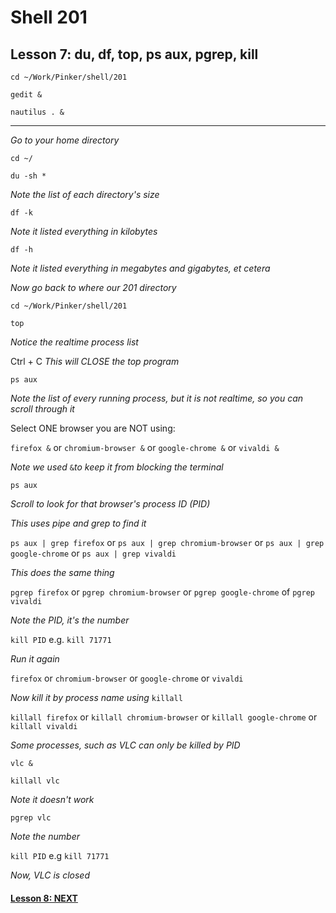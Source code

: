 # Shell 201
## Lesson 7: du, df, top, ps aux, pgrep, kill

`cd ~/Work/Pinker/shell/201`

`gedit &`

`nautilus . &`
___

*Go to your home directory*

`cd ~/`

`du -sh *`

*Note the list of each directory's size*

`df -k`

*Note it listed everything in kilobytes*

`df -h`

*Note it listed everything in megabytes and gigabytes, et cetera*

*Now go back to where our 201 directory*

`cd ~/Work/Pinker/shell/201`

`top`

*Notice the realtime process list*

Ctrl + C *This will CLOSE the top program*

`ps aux`

*Note the list of every running process, but it is not realtime, so you can scroll through it*

Select ONE browser you are NOT using:

`firefox &` or `chromium-browser &` or `google-chrome &` or `vivaldi &`

*Note we used* `&`*to keep it from blocking the terminal*

`ps aux`

*Scroll to look for that browser's process ID (PID)*

*This uses pipe and grep to find it*

`ps aux | grep firefox` or `ps aux | grep chromium-browser` or `ps aux | grep google-chrome` or `ps aux | grep vivaldi`

*This does the same thing*

`pgrep firefox` or `pgrep chromium-browser` or `pgrep google-chrome` of `pgrep vivaldi`

*Note the PID, it's the number*

`kill PID` e.g. `kill 71771`

*Run it again*

`firefox` or `chromium-browser` or `google-chrome` or `vivaldi`

*Now kill it by process name using* `killall`

`killall firefox` or `killall chromium-browser` or `killall google-chrome` or `killall vivaldi`

*Some processes, such as VLC can only be killed by PID*

`vlc &`

`killall vlc`

*Note it doesn't work*

`pgrep vlc`

*Note the number*

`kill PID` e.g `kill 71771`

*Now, VLC is closed*

#### [Lesson 8: NEXT](https://github.com/inkVerb/pinker/blob/master/201-shell/Lesson-08.md)
